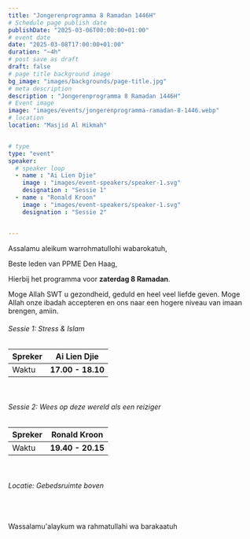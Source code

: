 ```yaml
---
title: "Jongerenprogramma 8 Ramadan 1446H"
# Schedule page publish date
publishDate: "2025-03-06T00:00:00+01:00"
# event date
date: "2025-03-08T17:00:00+01:00"
duration: "~4h"
# post save as draft
draft: false
# page title background image
bg_image: "images/backgrounds/page-title.jpg"
# meta description
description : "Jongerenprogramma 8 Ramadan 1446H"
# Event image
image: "images/events/jongerenprogramma-ramadan-8-1446.webp"
# location
location: "Masjid Al Hikmah"


# type
type: "event"
speaker:
  # speaker loop
  - name : "Ai Lien Djie"
    image : "images/event-speakers/speaker-1.svg"
    designation : "Sessie 1"
  - name : "Ronald Kroon"
    image : "images/event-speakers/speaker-1.svg"
    designation : "Sessie 2"


---
```


Assalamu aleikum warrohmatullohi wabarokatuh,

Beste leden van PPME Den Haag,

Hierbij het programma voor **zaterdag 8 Ramadan**.

Moge Allah SWT u gezondheid, geduld en heel veel liefde geven. Moge Allah onze ibadah accepteren en ons naar een hogere niveau van imaan brengen, amiin.




<h6 class="alert alert-primary">
  Sessie 1: Stress & Islam
</h6>


|Spreker | **Ai Lien Djie**|
|-----|--------------|
|Waktu| **17.00 - 18.10**|

<br/>
<h6 class="alert alert-primary">
  Sessie 2: Wees op deze wereld als een reiziger
</h6>


|Spreker | **Ronald Kroon**|
|-----|--------------|
|Waktu| **19.40 - 20.15**|

<br/>

<h6 class="alert alert-success">
 Locatie: Gebedsruimte boven
</h6>

<br/><br/>
Wassalamu'alaykum wa rahmatullahi wa barakaatuh
